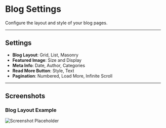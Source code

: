 # Blog Settings

Configure the layout and style of your blog pages.

---

## Settings

- **Blog Layout**: Grid, List, Masonry
- **Featured Image**: Size and Display
- **Meta Info**: Date, Author, Categories
- **Read More Button**: Style, Text
- **Pagination**: Numbered, Load More, Infinite Scroll

---

## Screenshots

### Blog Layout Example
![Screenshot Placeholder](../.vuepress/public/screenshot.png)
